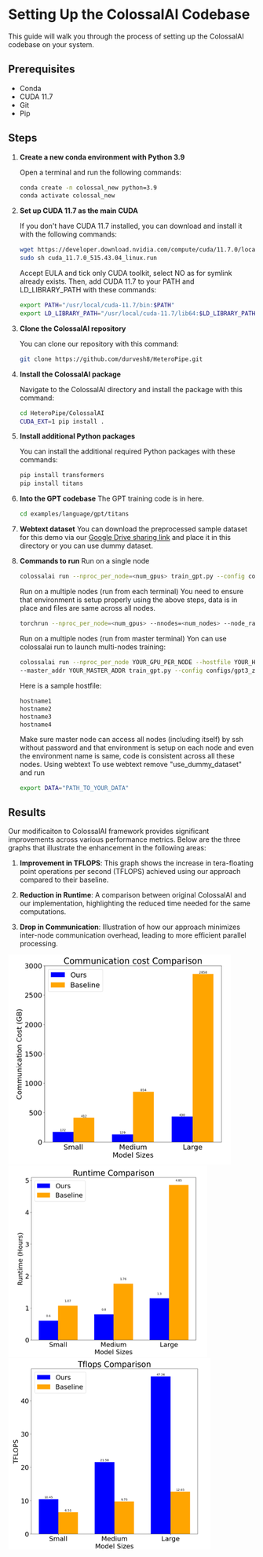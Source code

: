 # Setting Up the ColossalAI Codebase

This guide will walk you through the process of setting up the ColossalAI codebase on your system.

## Prerequisites

- Conda
- CUDA 11.7
- Git
- Pip

## Steps

1. **Create a new conda environment with Python 3.9**

    Open a terminal and run the following commands:

    ```bash
    conda create -n colossal_new python=3.9
    conda activate colossal_new
    ```

2. **Set up CUDA 11.7 as the main CUDA**

    If you don't have CUDA 11.7 installed, you can download and install it with the following commands:

    ```bash
    wget https://developer.download.nvidia.com/compute/cuda/11.7.0/local_installers/cuda_11.7.0_515.43.04_linux.run
    sudo sh cuda_11.7.0_515.43.04_linux.run
    ```
	Accept EULA and tick only CUDA toolkit, select NO as for symlink already exists.
    Then, add CUDA 11.7 to your PATH and LD_LIBRARY_PATH with these commands:

    ```bash
    export PATH="/usr/local/cuda-11.7/bin:$PATH"
    export LD_LIBRARY_PATH="/usr/local/cuda-11.7/lib64:$LD_LIBRARY_PATH"
    ```

3. **Clone the ColossalAI repository**

    You can clone our repository with this command:

    ```bash
    git clone https://github.com/durvesh8/HeteroPipe.git
    ```

4. **Install the ColossalAI package**

    Navigate to the ColossalAI directory and install the package with this command:

    ```bash
    cd HeteroPipe/ColossalAI
    CUDA_EXT=1 pip install .
    ```

5. **Install additional Python packages**

    You can install the additional required Python packages with these commands:

    ```bash
    pip install transformers
    pip install titans
    ```
6. **Into the GPT codebase**
    The GPT training code is in here.

    ```bash
    cd examples/language/gpt/titans
    ```
7. **Webtext dataset**
    You can download the preprocessed sample dataset for this demo via our [Google Drive sharing link](https://drive.google.com/file/d/1QTCS_etZr3BTvL_mUwI47rFpHLDB32sk/view?usp=drive_link) and place it in this directory or you can use dummy dataset.

8. **Commands to run**
    Run on a single node
    ```bash
    colossalai run --nproc_per_node=<num_gpus> train_gpt.py --config configs/<config_file> --from_torch --use_dummy_dataset
    ```
    Run on a multiple nodes (run from each terminal)
    You need to ensure that environment is setup properly using the above steps, data is in place and files are same across all nodes.
    ```bash
    torchrun --nproc_per_node=<num_gpus> --nnodes=<num_nodes> --node_rank=<specify_node_rank> --master_addr=<MASTER_ADDR> --master_port <MASTER_PORT> train_gpt.py --config configs/gpt3_zero3_pp1d.py --from_torch --use_dummy_dataset
    ```
    Run on a multiple nodes (run from master terminal)
    Yon can use colossalai run to launch multi-nodes training:
    ```bash
    colossalai run --nproc_per_node YOUR_GPU_PER_NODE --hostfile YOUR_HOST_FILE \
    --master_addr YOUR_MASTER_ADDR train_gpt.py --config configs/gpt3_zero3_pp1d.py --from_torch --use_dummy_dataset
    ```

    Here is a sample hostfile:

    ```text
    hostname1
    hostname2
    hostname3
    hostname4
    ```

    Make sure master node can access all nodes (including itself) by ssh without password and that environment is setup on each node and even the environment name is same, code is consistent across all these nodes.
    Using webtext
    To use webtext remove "use_dummy_dataset" and run
    ```bash
    export DATA="PATH_TO_YOUR_DATA"
    ```
    


## Results

Our modificaiton to ColossalAI framework provides significant improvements across various performance metrics. Below are the three graphs that illustrate the enhancement in the following areas:

1. **Improvement in TFLOPS**: This graph shows the increase in tera-floating point operations per second (TFLOPS) achieved using our approach compared to their baseline.

2. **Reduction in Runtime**: A comparison between original ColossalAI and our implementation, highlighting the reduced time needed for the same computations.

3. **Drop in Communication**: Illustration of how our approach minimizes inter-node communication overhead, leading to more efficient parallel processing.

![Results Graphs](images/cost.png)
![Results Graphs](images/runtime.png)
![Results Graphs](images/tflops.png)

